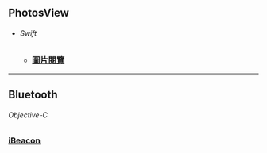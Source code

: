 ## PhotosView  
*  ###### Swift
   *  ### [圖片閱覽][photoView]
[photoView]:https://github.com/ZihCiLai/PhotosView/

***
## Bluetooth  
###### Objective-C
### [iBeacon][beacon]
[beacon]:https://www.con.tw
